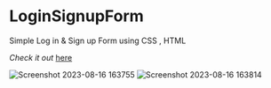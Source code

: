 # LoginSignupForm

Simple Log in & Sign up Form using CSS , HTML

*Check it out* [here](https://nx17bruh.github.io/LoginSignupForm/)




![Screenshot 2023-08-16 163755](https://github.com/nx17bruh/LoginSignupForm/assets/134150626/bc41c6b3-a76d-4c17-8bfb-39a8e8191a37)
![Screenshot 2023-08-16 163814](https://github.com/nx17bruh/LoginSignupForm/assets/134150626/b9355406-172d-4494-8b94-000fe15efdec)
